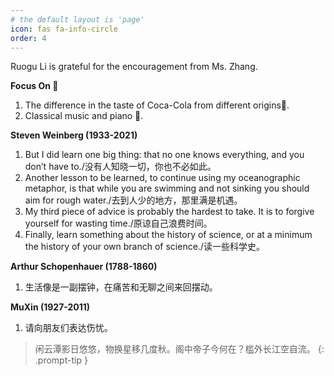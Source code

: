 ```yaml
---
# the default layout is 'page'
icon: fas fa-info-circle
order: 4
---
```

Ruogu Li is grateful for the encouragement from Ms. Zhang.

**Focus On 🥰**
1. The difference in the taste of Coca-Cola from different origins🥤.
2. Classical music and piano 🎹.

**Steven Weinberg (1933-2021)**
1. But I did learn one big thing: that no one knows everything, and you don’t have to./没有人知晓一切，你也不必如此。
2. Another lesson to be learned, to continue using my oceanographic metaphor, is that while you are swimming and not sinking you should aim for rough water./去到人少的地方，那里满是机遇。
3. My third piece of advice is probably the hardest to take. It is to forgive yourself for wasting time./原谅自己浪费时间。
4. Finally, learn something about the history of science, or at a minimum the history of your own branch of science./读一些科学史。


**Arthur Schopenhauer (1788-1860)**
1. 生活像是一副摆钟，在痛苦和无聊之间来回摆动。

**MuXin (1927-2011)**
1. 请向朋友们表达伤忧。

> 闲云潭影日悠悠，物换星移几度秋。阁中帝子今何在？槛外长江空自流。
{: .prompt-tip }
